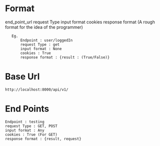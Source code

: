 # Format
 end_point_url
 request Type
 input format
 cookies
 response format (A rough format for the idea of the programmer)
 ```
    Eg. 
        Endpoint : user/loggedIn
        request Type : get
        input format : None
        cookies : True
        response format : {result : (True/False)}
 ```

# Base Url
`http://localhost:8000/api/v1/`

# End Points
```
Endpoint : testing
request Type : GET, POST
input format : Any
cookies : True (For GET)
response format : {result, request}
```